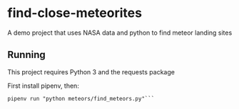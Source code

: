 # find-close-meteorites
A demo project that uses NASA data and python to find meteor landing sites

## Running
This project requires Python 3 and the requests package

First install pipenv, then:

```pipenv install
pipenv run "python meteors/find_meteors.py"```
